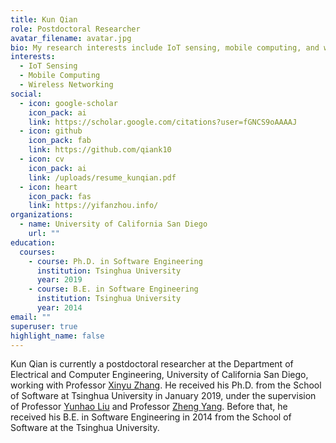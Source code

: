 ```yaml
---
title: Kun Qian
role: Postdoctoral Researcher
avatar_filename: avatar.jpg
bio: My research interests include IoT sensing, mobile computing, and wireless networking.
interests:
  - IoT Sensing
  - Mobile Computing
  - Wireless Networking
social:
  - icon: google-scholar
    icon_pack: ai
    link: https://scholar.google.com/citations?user=fGNCS9oAAAAJ
  - icon: github
    icon_pack: fab
    link: https://github.com/qiank10
  - icon: cv
    icon_pack: ai
    link: /uploads/resume_kunqian.pdf
  - icon: heart
    icon_pack: fas
    link: https://yifanzhou.info/
organizations:
  - name: University of California San Diego
    url: ""
education:
  courses:
    - course: Ph.D. in Software Engineering
      institution: Tsinghua University
      year: 2019
    - course: B.E. in Software Engineering
      institution: Tsinghua University
      year: 2014
email: ""
superuser: true
highlight_name: false
---
```

Kun Qian is currently a postdoctoral researcher at the Department of Electrical and Computer Engineering, University of California San Diego, working with Professor [Xinyu Zhang](http://xyzhang.ucsd.edu/). He received his Ph.D. from the School of Software at Tsinghua University in January 2019, under the supervision of Professor [Yunhao Liu](http://www.cse.msu.edu/~liuyunha/) and Professor [Zheng Yang](http://tns.thss.tsinghua.edu.cn/~yangzheng/). Before that, he received his B.E. in Software Engineering in 2014 from the School of Software at the Tsinghua University.
